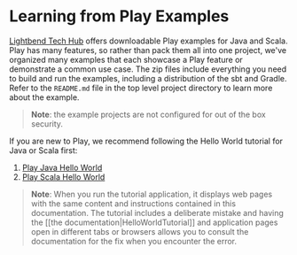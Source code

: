 <!--- Copyright (C) 2009-2019 Lightbend Inc. <https://www.lightbend.com> -->
# Learning from Play Examples

[Lightbend Tech Hub](https://developer.lightbend.com/start/?group=play) offers downloadable Play examples for Java and Scala. Play has many features, so rather than pack them all into one project, we've organized many examples that each showcase a Play feature or demonstrate a common use case. The zip files include everything you need to build and run the examples, including a distribution of the sbt and Gradle. Refer to the `README.md` file in the top level project directory to learn more about the example.

> **Note**: the example projects are not configured for out of the box security.

If you are new to Play, we recommend following the Hello World tutorial for Java or Scala first:

1. [Play Java Hello World](https://developer.lightbend.com/start/?group=play&project=play-java-hello-world-tutorial)
2. [Play Scala Hello World](https://developer.lightbend.com/start/?group=play&project=play-scala-starter-example)

> **Note**: When you run the tutorial application, it displays web pages with the same content and instructions contained in this documentation. The tutorial includes a deliberate mistake and having the [[the documentation|HelloWorldTutorial]] and application pages open in different tabs or browsers allows you to consult the documentation for the fix when you encounter the error. 
